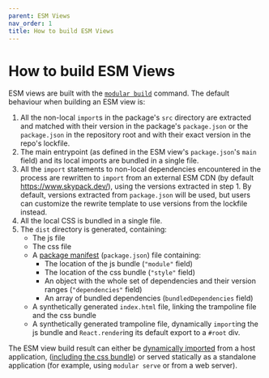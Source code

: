 ```yaml
---
parent: ESM Views
nav_order: 1
title: How to build ESM Views
---
```


# How to build ESM Views

ESM views are built with the [`modular build`](../commands/build.md) command.
The default behaviour when building an ESM view is:

1. All the non-local `import`s in the package's `src` directory are extracted
   and matched with their version in the package's `package.json` or the
   `package.json` in the repository root and with their exact version in the
   repo's lockfile.
2. The main entrypoint (as defined in the ESM view's `package.json`'s `main`
   field) and its local imports are bundled in a single file.
3. All the `import` statements to non-local dependencies encountered in the
   process are rewritten to `import` from an external ESM CDN (by default
   https://www.skypack.dev/), using the versions extracted in step 1. By
   default, versions extracted from `package.json` will be used, but users can
   customize the rewrite template to use versions from the lockfile instead.
4. All the local CSS is bundled in a single file.
5. The `dist` directory is generated, containing:
   - The js file
   - The css file
   - A [package manifest](./output-package-manifest.md) (`package.json`) file
     containing:
     - The location of the js bundle (`"module"` field)
     - The location of the css bundle (`"style"` field)
     - An object with the whole set of dependencies and their version ranges
       (`"dependencies"` field)
     - An array of bundled dependencies (`bundledDependencies` field)
   - A synthetically generated `index.html` file, linking the trampoline file
     and the css bundle
   - A synthetically generated trampoline file, dynamically `import`ing the js
     bundle and `React.render`ing its default export to a `#root` div.

The ESM view build result can either be
[dynamically imported](https://developer.mozilla.org/en-US/docs/Web/JavaScript/Reference/Statements/import#dynamic_imports)
from a host application,
([including the css bundle](https://web.dev/css-module-scripts/)) or served
statically as a standalone application (for example, using `modular serve` or
from a web server).
